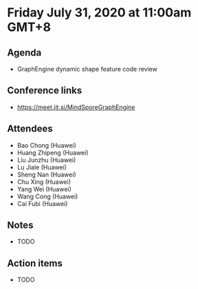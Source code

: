 # Friday July 31, 2020 at 11:00am GMT+8

## Agenda
* GraphEngine dynamic shape feature code review 

## Conference links
* https://meet.jit.si/MindSporeGraphEngine

## Attendees
* Bao Chong (Huawei)
* Huang Zhipeng (Huawei)
* Liu Junzhu (Huawei)
* Lu Jiale (Huawei)
* Sheng Nan (Huawei)
* Chu Xing (Huawei)
* Yang Wei (Huawei)
* Wang Cong (Huawei)
* Cai Fubi (Huawei)

## Notes
* TODO

## Action items
* TODO
